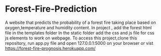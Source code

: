 # Forest-Fire-Prediction
A website that predicts the probability of a forest fire taking place based on oxygen,temperature and humidity content.
In project , add the forest html file in the templates folder
In the static folder add the css and js file for css js elements to work on webpage. To access this project,clone this repository, run app.py file and open 127.0.0.1:5000 on your browser or vist https://forest-fire-prognosis.herokuapp.com/
